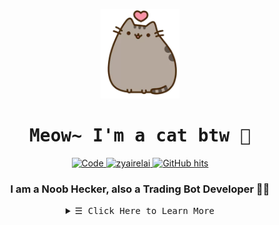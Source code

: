 <p align="center">
  <img src="kitten.png">
</p>

<h1 align="center">
  <samp>
    <b>
      Meow~ I'm a cat btw 🐾
    </b>
  </samp>
</h1>
  
<p align="center">
  <a href="https://github.com/zyairelai?tab=repositories" target="_blank">
    <img alt="Code" src="https://img.shields.io/badge/-code-000000?style=flat-square&logo=Plex&logoColor=white">
  </a>
  <a href="https://github.com/zyairelai" target="_blank">
    <img alt="zyairelai" src="https://badges.pufler.dev/visits/zyairelai/zyairelai?logo=GitHub&label=visits&color=success&logoColor=white&style=flat-square"/>
  </a>
  <a href="https://github.com/zyairelai" target="_blank">
    <img alt="GitHub hits" src="https://img.shields.io/github/last-commit/zyairelai/zyairelai?label=profile%20updated&style=flat-square">
  </a>
</p>

<h3 align="center">I am a Noob Hecker, also a Trading Bot Developer 👨‍💻</h3>

<details>
  <summary  align="center">
    <samp align="center">
      &#9776; Click Here to Learn More
    </samp></summary> 

  ### Who am I?

  - 👨‍💻 I am currently **FULL THROTTLE** on [Offensive Security PWK/PEN-200 Course](https://www.offensive-security.com/pwk-oscp/) <!--- maintaining [that Trading Bot](https://github.com/zyairelai/futures-hero) -->
  - 🔮 Besides hecking, I like Ancient Chinese Fortune Telling and learning my way to build this [this Flutter App](https://github.com/zyairelai/ching-chong-calculator)
  - 👽 You can read my crazy thoughts on https://medium.com/@louiszhenyean 
  - 💪 Strength : I can flirt anywhere 😻
  - 💔 Weakness : Those beautiful eyes of yours 🥺
  - 🦄 Fun fact : If it costs me 10 minutes to do two 5 minutes reccuring tasks, I'd rather spend 6 hours to automate it 🕺🏼

  ### ⚔️ Portfolios ⚔️
  <a href="https://tryhackme.com/p/Zyaire"><p align="center"><img src="https://tryhackme-badges.s3.amazonaws.com/Zyaire.png" alt="TryHackMe"></a> <a href="https://www.hackthebox.eu/profile/218914"><img src="http://www.hackthebox.eu/badge/image/223593" alt="HackTheBox"></p></a> <p> <p>
  - Bugcrowd https://bugcrowd.com/Zyaire  
  - HackTheBox https://app.hackthebox.com/profile/223593  
  - PwnTillDawn https://online.pwntilldawn.com/Achievements/3175  
  - TryHackMe https://tryhackme.com/p/Zyaire  
  - QwikLabs Season 1 [Clouds and Devops](https://www.qwiklabs.com/public_profiles/71968865-0b3b-4f8b-9fa5-7b94c458ee96)  
  - QwikLabs Season 2 [Artificial Intelligence and Machine Learning](https://www.qwiklabs.com/public_profiles/8a86fcb5-9b5e-4d05-b4f7-43454cd97463)  

  ### My goals for 2022:
  - ✅ Reaching [Pro Hacker rank](https://help.hackthebox.com/en/articles/5185158-introduction-to-hack-the-box) on HackTheBox 
  - 👨‍💻 Reaching [0xD GOD rank](https://docs.tryhackme.com/docs/general/tryhackme-levels/) on TryHackMe 
  - 🎓 Become [Offensive Security Certified Professional (OSCP)](https://www.offensive-security.com/offsec/what-it-means-to-be-oscp/)
  - 🐞 Become [Burp Suite Certified Practitioner](https://portswigger.net/web-security/certification)

  <h2>Github Stats</h2>
  <p> <p>
    <a href="#"><img src="https://github-profile-summary-cards.vercel.app/api/cards/profile-details?username=zyairelai&theme=monokai"  width="60%" height="60%">
  </a>
  <p> <p>
    <a href="#"><img src="https://github-readme-stats.vercel.app/api?username=zyairelai&show_icons=true&count_private=true&theme=dark" width="50%" height="50%">
    </a>
  <p> <p>
    <a href="#">
      <img src="https://github-readme-stats.vercel.app/api/top-langs/?username=zyairelai&layout=compact&theme=dark" width="50%" height="50%">
    </a>

</details>

